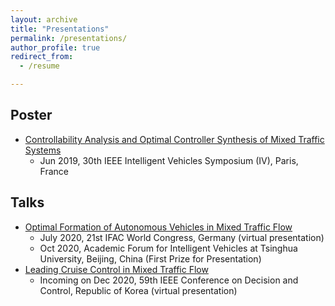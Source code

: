 ```yaml
---
layout: archive
title: "Presentations"
permalink: /presentations/
author_profile: true
redirect_from:
  - /resume

---
```


## Poster

* [Controllability Analysis and Optimal Controller Synthesis of Mixed Traffic Systems](https://wangjw18.github.io/files/2019-IV-poster.pdf)
	* Jun 2019, 30th IEEE Intelligent Vehicles Symposium (IV), Paris, France


## Talks

- [Optimal Formation of Autonomous Vehicles in Mixed Traffic Flow](https://wangjw18.github.io/files/2020-IFAC-slides.pdf)
  - July 2020, 21st IFAC World Congress, Germany (virtual presentation)
  - Oct 2020, Academic Forum for Intelligent Vehicles at Tsinghua University, Beijing, China (First Prize for Presentation)
- [Leading Cruise Control in Mixed Traffic Flow](https://wangjw18.github.io/files/2020-CDC-slides.pdf)
  - Incoming on Dec 2020, 59th IEEE Conference on Decision and Control, Republic of Korea (virtual presentation)